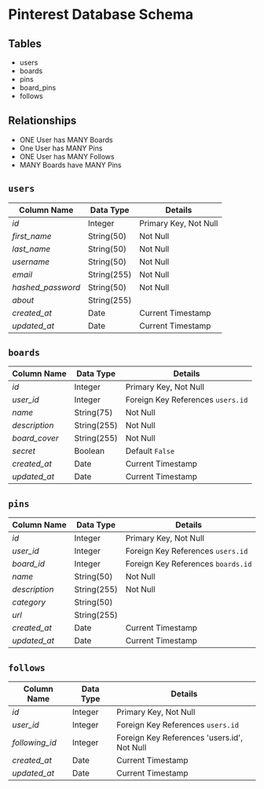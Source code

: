# Pinterest Database Schema

## Tables
- users
- boards
- pins
- board_pins
- follows


## Relationships
- ONE User has MANY Boards
- One User has MANY Pins
- ONE User has MANY Follows
- MANY Boards have MANY Pins


## `users`
| **Column Name** | **Data Type** | **Details** |
| --- | --- | --- |
| *id* | Integer | Primary Key, Not Null 
| *first_name* | String(50) | Not Null |
| *last_name* | String(50) | Not Null |
| *username* | String(50) | Not Null |
| *email* | String(255) | Not Null |
| *hashed_password* | String(50) | Not Null |
| *about* | String(255) | |
| *created_at* | Date | Current Timestamp |
| *updated_at* | Date | Current Timestamp |

## `boards`
| **Column Name** | **Data Type** | **Details** |
| --- | --- | --- |
| *id* | Integer | Primary Key, Not Null |
| *user_id* | Integer | Foreign Key References `users.id` |
| *name* | String(75) | Not Null |
| *description* | String(255) | Not Null |
| *board_cover* | String(255) | Not Null |
| *secret* | Boolean | Default `False` |
| *created_at* | Date | Current Timestamp |
| *updated_at* | Date | Current Timestamp |

## `pins`
| **Column Name** | **Data Type** | **Details** |
| --- | --- | --- |
| *id* | Integer | Primary Key, Not Null |
| *user_id* | Integer | Foreign Key References `users.id` |
| *board_id* | Integer | Foreign Key References `boards.id` |
| *name* | String(50) | Not Null |
| *description* | String(255) | Not Null |
| *category* | String(50) | |
| *url* | String(255) | |
| *created_at* | Date | Current Timestamp |
 *updated_at* | Date | Current Timestamp | 

## `follows`
| **Column Name** | **Data Type** | **Details** |
| --- | --- | --- |
| *id* | Integer | Primary Key, Not Null |
| *user_id* | Integer | Foreign Key References `users.id` |
| *following_id* | Integer | Foreign Key References 'users.id', Not Null |
| *created_at* | Date | Current Timestamp |
| *updated_at* | Date | Current Timestamp |
